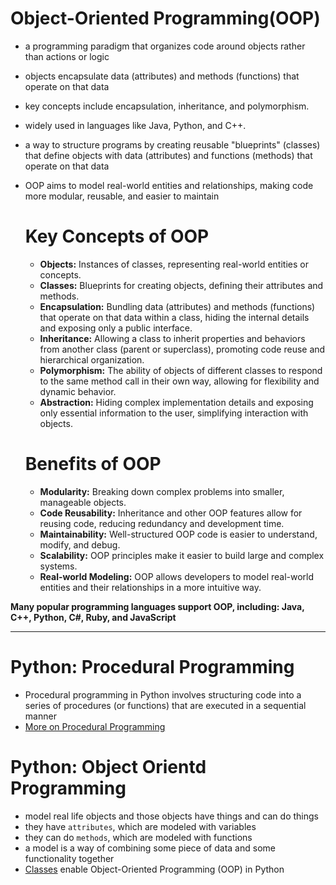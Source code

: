 # Object-Oriented Programming(OOP)
- a programming paradigm that organizes code around objects rather than actions or logic
- objects encapsulate data (attributes) and methods (functions) that operate on that data
- key concepts include encapsulation, inheritance, and polymorphism. 
- widely used in languages like Java, Python, and C++. 
- a way to structure programs by creating reusable "blueprints" (classes) that define objects with data (attributes) and functions (methods) that operate on that data
- OOP aims to model real-world entities and relationships, making code more modular, reusable, and easier to maintain

  # Key Concepts of OOP
  - **Objects:** Instances of classes, representing real-world entities or concepts. 
  - **Classes:** Blueprints for creating objects, defining their attributes and methods. 
  - **Encapsulation:** Bundling data (attributes) and methods (functions) that operate on that data within a class, hiding the internal details and exposing only a public interface. 
  - **Inheritance:** Allowing a class to inherit properties and behaviors from another class (parent or superclass), promoting code reuse and hierarchical organization. 
  - **Polymorphism:** The ability of objects of different classes to respond to the same method call in their own way, allowing for flexibility and dynamic behavior. 
  - **Abstraction:** Hiding complex implementation details and exposing only essential information to the user, simplifying interaction with objects. 

  # Benefits of OOP
  - **Modularity:** Breaking down complex problems into smaller, manageable objects. 
  - **Code Reusability:** Inheritance and other OOP features allow for reusing code, reducing redundancy and development time. 
  - **Maintainability:** Well-structured OOP code is easier to understand, modify, and debug. 
  - **Scalability:** OOP principles make it easier to build large and complex systems. 
  - **Real-world Modeling:** OOP allows developers to model real-world entities and their relationships in a more intuitive way.

 **Many popular programming languages support OOP, including: Java, C++, Python, C#, Ruby, and JavaScript**
________________________________________________________________________

# Python: Procedural Programming
- Procedural programming in Python involves structuring code into a series of procedures (or functions) that are executed in a sequential manner
- [More on Procedural Programming](https://github.com/shanreed25/Web-Foundation/blob/main/ProgrammingParadigms/procedduralprogramming.md)

# Python: Object Orientd Programming
- model real life objects and those objects have things and can do things
- they have `attributes`, which are modeled with variables
- they can do `methods`, which are modeled with functions
- a model is a way of combining some piece of data and some functionality together
- [Classes](./Classes/README.md) enable Object-Oriented Programming (OOP) in Python